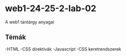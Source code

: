 # web1-24-25-2-lab-02
A web1 tantárgy anyagai
## Témák

-HTML
-CSS direktivák
-Javascript
-CSS keretrendszerek